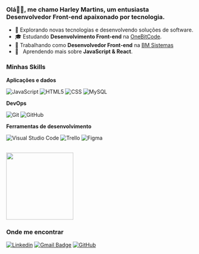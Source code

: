 

<h3>Olá👋🏻, me chamo Harley Martins, um entusiasta Desenvolvedor Front-end apaixonado por tecnologia.</h3>

- 🤔 Explorando novas tecnologias e desenvolvendo soluções de software.
- 🎓 Estudando **Desenvolvimento Front-end** na <a href="www.onebitcode.com">OneBitCode</a>.
- 💼 Trabalhando como **Desenvolvedor Front-end** na <a href="#">BM Sistemas</a>
- 🌱 &nbsp; Aprendendo mais sobre **JavaScript & React**.

<h3>Minhas Skills</h3>

**Aplicações e dados**



![JavaScript](https://img.shields.io/badge/-JavaScript-333333?style=flat&logo=javascript)
![HTML5](https://img.shields.io/badge/-HTML5-333333?style=flat&logo=HTML5)
![CSS](https://img.shields.io/badge/-CSS-333333?style=flat&logo=CSS3&logoColor=1572B6)
![MySQL](https://img.shields.io/badge/-MySQL-333333?style=flat&logo=mysql)


**DevOps**

![Git](https://img.shields.io/badge/-Git-333333?style=flat&logo=git)
![GitHub](https://img.shields.io/badge/-GitHub-333333?style=flat&logo=github)


**Ferramentas de desenvolvimento**

![Visual Studio Code](https://img.shields.io/badge/-Visual%20Studio%20Code-333333?style=flat&logo=visual-studio-code&logoColor=007ACC)
![Trello](https://img.shields.io/badge/-Trello-333333?style=flat&logo=trello&logoColor=007ACC)
![Figma](https://img.shields.io/badge/-Figma-333333?style=flat&logo=figma&logoColor=007ACC)


<br/>

<a href="https://github.com/iuricode" title="Perfil do Harley">
  <img height="180em" src="https://github-readme-stats.vercel.app/api?username=HarleyMartins&theme=dracula&show_icons=true" />
</a>

<h3>Onde me encontrar</h3>

[![Linkedin](https://img.shields.io/badge/-HarleyMartins-blue?style=flat-square&logo=Linkedin&logoColor=white&link=https://www.linkedin.com/in/harleymartins/)](https://www.linkedin.com/in/harleymartins/)
[![Gmail Badge](https://img.shields.io/badge/-harleysztdev@gmail.com-006bed?style=flat-square&logo=Gmail&logoColor=white&link=mailto:harleysztdev@gmail.com)](mailto:harleysztdev@gmail.com)
[![GitHub](https://img.shields.io/github/followers/iuricode?label=follow&style=social)](github.com/HarleyMartins)
